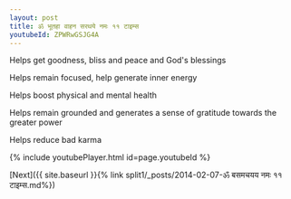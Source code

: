 ```yaml
---
layout: post
title: ॐ भूतहा वाहन सरथये नमः ११ टाइम्स
youtubeId: ZPWRwGSJG4A
---
```

 
 
Helps get goodness, bliss and peace and God's blessings
 
Helps remain focused, help generate inner energy 
 
Helps boost physical and mental health 
 
Helps remain grounded and generates a sense of gratitude towards the greater power 
 
Helps reduce bad karma
 
 
 
 


{% include youtubePlayer.html id=page.youtubeId %}
 
[Next]({{ site.baseurl }}{% link  split1/_posts/2014-02-07-ॐ बसमचयय नमः ११ टाइम्स.md%})
 
